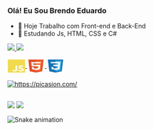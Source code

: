 ### Olá! Eu Sou Brendo Eduardo

- 🔭 Hoje Trabalho com Front-end e Back-End
- 🌱 Estudando Js, HTML, CSS e C#


 <div>
  <a href="https://github.com/AmonEnce">
  <img height="180em" src="https://github-readme-stats.vercel.app/api?username=AmonEnce&show_icons=true&theme=tokyonight&include_all_commits=true&count_private=true"/>
  <img height="180em" src="https://github-readme-stats.vercel.app/api/top-langs/?username=AmonEnce&layout=compact&langs_count=6&theme=tokyonight"/>
</div>
<div style="display: inline_block"><br>
  <img align="center" alt="Js" height="30" width="40" src="https://raw.githubusercontent.com/devicons/devicon/master/icons/javascript/javascript-plain.svg">
  <img align="center" alt="HTML" height="30" width="40" src="https://raw.githubusercontent.com/devicons/devicon/master/icons/html5/html5-original.svg">
  <img align="center" alt="CSS" height="30" width="40" src="https://raw.githubusercontent.com/devicons/devicon/master/icons/css3/css3-original.svg">
</div>
 
 <br>
 <a href="https://picasion.com/"><img src="https://i.picasion.com/pic92/df7f4bb9f796b093ee9b24266eec6396.gif" width="200" height="200" border="0" alt="https://picasion.com/" /></a>

##
 
<div> 
  <a href="https://www.instagram.com/brendovisky/" target="_blank"><img src="https://img.shields.io/badge/-Instagram-%23E4405F?style=for-the-badge&logo=instagram&logoColor=white" target="_blank"></a>
  <a href="https://www.linkedin.com/in/brendo-eduardo-773677222/" target="_blank"><img src="https://img.shields.io/badge/-LinkedIn-%230077B5?style=for-the-badge&logo=linkedin&logoColor=white" target="_blank"></a> 
 
  ![Snake animation](https://github.com/AmonEnce/AmonEnce/actions/workflows/main.yml)

</div>
